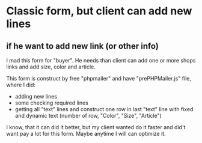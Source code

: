 # Classic form, but client can add new lines

## if he want to add new link (or other info)

I mad this form for "buyer". He needs than client can add one or more shops links and add size, color and article.

This form is construct by free "phpmailer" and have "prePHPMailer.js" file, where I did:

- adding new lines
- some checking required lines
- getting all "text" lines and construct one row in last "text" line with fixed and dynamic text (number of row, "Color", "Size", "Article")

I know, that it can did it better, but my client wanted do it faster and did't want pay a lot for this form. Maybe anytime I will can optimize it.
